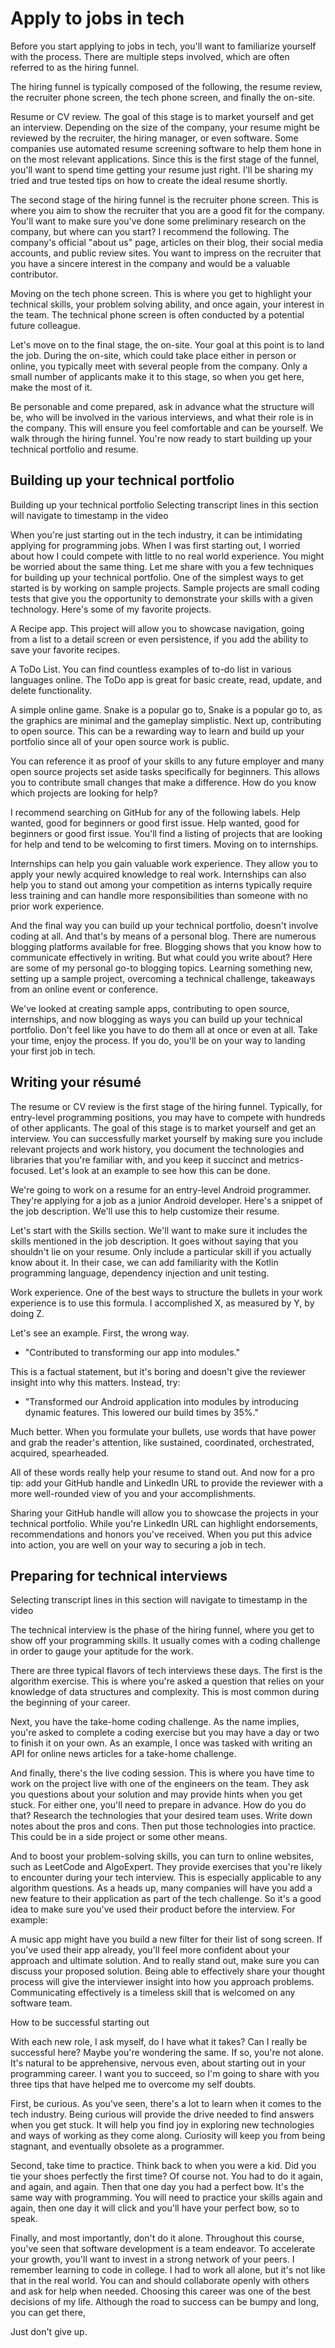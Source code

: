 # Apply to jobs in tech

Before you start applying to jobs in tech, you'll want to familiarize yourself with the process. There are multiple steps involved, which are often referred to as the hiring funnel. 

The hiring funnel is typically composed of the following, the resume review, the recruiter phone screen, the tech phone screen, and finally the on-site. 

Resume or CV review. The goal of this stage is to market yourself and get an interview. Depending on the size of the company, your resume might be reviewed by the recruiter, the hiring manager, or even software. Some companies use automated resume screening software to help them hone in on the most relevant applications. Since this is the first stage of the funnel, you'll want to spend time getting your resume just right. I'll be sharing my tried and true tested tips on how to create the ideal resume shortly. 

The second stage of the hiring funnel is the recruiter phone screen. This is where you aim to show the recruiter that you are a good fit for the company. You'll want to make sure you've done some preliminary research on the company, but where can you start? I recommend the following. The company's official "about us" page, articles on their blog, their social media accounts, and public review sites. You want to impress on the recruiter that you have a sincere interest in the company and would be a valuable contributor. 

Moving on the tech phone screen. This is where you get to highlight your technical skills, your problem solving ability, and once again, your interest in the team. The technical phone screen is often conducted by a potential future colleague. 

Let's move on to the final stage, the on-site. Your goal at this point is to land the job. During the on-site, which could take place either in person or online, you typically meet with several people from the company. Only a small number of applicants make it to this stage, so when you get here, make the most of it. 

Be personable and come prepared, ask in advance what the structure will be, who will be involved in the various interviews, and what their role is in the company. This will ensure you feel comfortable and can be yourself. We walk through the hiring funnel. You're now ready to start building up your technical portfolio and resume.

## Building up your technical portfolio

Building up your technical portfolio
Selecting transcript lines in this section will navigate to timestamp in the video

When you're just starting out in the tech industry, it can be intimidating applying for programming jobs. When I was first starting out, I worried about how I could compete with little to no real world experience. You might be worried about the same thing. Let me share with you a few techniques for building up your technical portfolio. One of the simplest ways to get started is by working on sample projects. Sample projects are small coding tests that give you the opportunity to demonstrate your skills with a given technology. Here's some of my favorite projects. 

A Recipe app. This project will allow you to showcase navigation, going from a list to a detail screen or even persistence, if you add the ability to save your favorite recipes. 

A ToDo List. You can find countless examples of to-do list in various languages online. The ToDo app is great for basic create, read, update, and delete functionality. 

A simple online game. Snake is a popular go to, Snake is a popular go to, as the graphics are minimal and the gameplay simplistic. Next up, contributing to open source. This can be a rewarding way to learn and build up your portfolio since all of your open source work is public.

You can reference it as proof of your skills to any future employer and many open source projects set aside tasks specifically for beginners. This allows you to contribute small changes that make a difference. How do you know which projects are looking for help? 

I recommend searching on GitHub for any of the following labels. Help wanted, good for beginners or good first issue. Help wanted, good for beginners or good first issue. You'll find a listing of projects that are looking for help and tend to be welcoming to first timers. Moving on to internships.

Internships can help you gain valuable work experience. They allow you to apply your newly acquired knowledge to real work. Internships can also help you to stand out among your competition as interns typically require less training and can handle more responsibilities than someone with no prior work experience. 

And the final way you can build up your technical portfolio, doesn't involve coding at all. And that's by means of a personal blog. There are numerous blogging platforms available for free. Blogging shows that you know how to communicate effectively in writing. But what could you write about? Here are some of my personal go-to blogging topics. Learning something new, setting up a sample project, overcoming a technical challenge, takeaways from an online event or conference. 

We've looked at creating sample apps, contributing to open source, internships, and now blogging as ways you can build up your technical portfolio. Don't feel like you have to do them all at once or even at all. Take your time, enjoy the process. If you do, you'll be on your way to landing your first job in tech.

## Writing your résumé

The resume or CV review is the first stage of the hiring funnel. Typically, for entry-level programming positions, you may have to compete with hundreds of other applicants. The goal of this stage is to market yourself and get an interview. You can successfully market yourself by making sure you include relevant projects and work history, you document the technologies and libraries that you're familiar with, and you keep it succinct and metrics-focused. Let's look at an example to see how this can be done. 

We're going to work on a resume for an entry-level Android programmer. They're applying for a job as a junior Android developer. Here's a snippet of the job description. We'll use this to help customize their resume. 

Let's start with the Skills section. We'll want to make sure it includes the skills mentioned in the job description. It goes without saying that you shouldn't lie on your resume. Only include a particular skill if you actually know about it. In their case, we can add familiarity with the Kotlin programming language, dependency injection and unit testing. 

Work experience. One of the best ways to structure the bullets in your work experience is to use this formula.
I accomplished X, as measured by Y, by doing Z. 

Let's see an example. First, the wrong way. 

- "Contributed to transforming our app into modules." 

This is a factual statement, but it's boring and doesn't give the reviewer insight into why this matters. Instead, try: 

- "Transformed our Android application into modules by introducing dynamic features. This lowered our build times by 35%." 

Much better. When you formulate your bullets, use words that have power and grab the reader's attention, like sustained, coordinated, orchestrated, acquired, spearheaded. 

All of these words really help your resume to stand out. And now for a pro tip: add your GitHub handle and LinkedIn URL to provide the reviewer with a more well-rounded view of you and your accomplishments. 

Sharing your GitHub handle will allow you to showcase the projects in your technical portfolio. While you're LinkedIn URL can highlight endorsements, recommendations and honors you've received. When you put this advice into action, you are well on your way to securing a job in tech.

## Preparing for technical interviews

Selecting transcript lines in this section will navigate to timestamp in the video

The technical interview is the phase of the hiring funnel, where you get to show off your programming skills. It usually comes with a coding challenge in order to gauge your aptitude for the work.

There are three typical flavors of tech interviews these days. The first is the algorithm exercise. This is where you're asked a question that relies on your knowledge of data structures and complexity. This is most common during the beginning of your career. 

Next, you have the take-home coding challenge. As the name implies, you're asked to complete a coding exercise but you may have a day or two to finish it on your own. As an example, I once was tasked with writing an API for online news articles for a take-home challenge. 

And finally, there's the live coding session. This is where you have time to work on the project live with one of the engineers on the team. They ask you questions about your solution and may provide hints when you get stuck. For either one, you'll need to prepare in advance. How do you do that? Research the technologies that your desired team uses. Write down notes about the pros and cons. Then put those technologies into practice. This could be in a side project or some other means. 

And to boost your problem-solving skills, you can turn to online websites, such as LeetCode and AlgoExpert. They provide exercises that you're likely to encounter during your tech interview. This is especially applicable to any algorithm questions. As a heads up, many companies will have you add a new feature to their application as part of the tech challenge. So it's a good idea to make sure you've used their product before the interview. For example:

A music app might have you build a new filter for their list of song screen. If you've used their app already, you'll feel more confident about your approach and ultimate solution. And to really stand out, make sure you can discuss your proposed solution. Being able to effectively share your thought process will give the interviewer insight into how you approach problems. Communicating effectively is a timeless skill that is welcomed on any software team.

How to be successful starting out

With each new role, I ask myself, do I have what it takes? Can I really be successful here? Maybe you're wondering the same. If so, you're not alone. It's natural to be apprehensive, nervous even, about starting out in your programming career. I want you to succeed, so I'm going to share with you three tips that have helped me to overcome my self doubts. 

First, be curious. As you've seen, there's a lot to learn when it comes to the tech industry. Being curious will provide the drive needed to find answers when you get stuck. It will help you find joy in exploring new technologies and ways of working as they come along. Curiosity will keep you from being stagnant, and eventually obsolete as a programmer. 

Second, take time to practice. Think back to when you were a kid. Did you tie your shoes perfectly the first time? Of course not. You had to do it again, and again, and again. Then that one day you had a perfect bow. It's the same way with programming. You will need to practice your skills again and again, then one day it will click and you'll have your perfect bow, so to speak. 

Finally, and most importantly, don't do it alone. Throughout this course, you've seen that software development is a team endeavor. To accelerate your growth, you'll want to invest in a strong network of your peers. I remember learning to code in college. I had to work all alone, but it's not like that in the real world. You can and should collaborate openly with others and ask for help when needed. Choosing this career was one of the best decisions of my life. Although the road to success can be bumpy and long, you can get there, 

Just don't give up.
